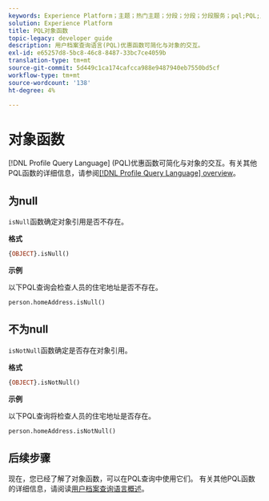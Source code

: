 ```yaml
---
keywords: Experience Platform；主题；热门主题；分段；分段；分段服务；pql;PQL;用户档案查询语言；对象函数；对象；
solution: Experience Platform
title: PQL对象函数
topic-legacy: developer guide
description: 用户档案查询语言(PQL)优惠函数可简化与对象的交互。
exl-id: e65257d8-5bc8-46c8-8487-33bc7ce4059b
translation-type: tm+mt
source-git-commit: 5d449c1ca174cafcca988e9487940eb7550bd5cf
workflow-type: tm+mt
source-wordcount: '138'
ht-degree: 4%

---
```


# 对象函数

[!DNL Profile Query Language] (PQL)优惠函数可简化与对象的交互。有关其他PQL函数的详细信息，请参阅[[!DNL Profile Query Language] overview](./overview.md)。

## 为null

`isNull`函数确定对象引用是否不存在。

**格式**

```sql
{OBJECT}.isNull()
```

**示例**

以下PQL查询会检查人员的住宅地址是否不存在。

```sql
person.homeAddress.isNull()
```

## 不为null

`isNotNull`函数确定是否存在对象引用。

**格式**

```sql
{OBJECT}.isNotNull()
```

**示例**

以下PQL查询将检查人员的住宅地址是否存在。

```sql
person.homeAddress.isNotNull()
```

## 后续步骤

现在，您已经了解了对象函数，可以在PQL查询中使用它们。 有关其他PQL函数的详细信息，请阅读[用户档案查询语言概述](./overview.md)。
